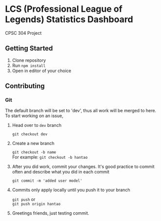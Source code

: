 # LCS (Professional League of Legends) Statistics Dashboard

CPSC 304 Project

## Getting Started

1. Clone repository
2. Run `npm install`
3. Open in editor of your choice

## Contributing
### Git
The default branch will be set to 'dev', thus all work will be merged to here.
To start working on an issue,
1. Head over to `dev` branch

   `git checkout dev`  
2. Create a new branch

   `git checkout -b name`  
   For example: `git checkout -b hantao`  
3. After you did work, commit your changes. It's good practice to commit often and describe what you did in each commit

   `git commit -m 'added user model'`  
   
4. Commits only apply locally until you push it to your branch
   
   `git push` or  
   `git push origin hantao`  
5. Greetings friends, just testing commit. 
